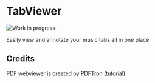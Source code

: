 # TabViewer
![Work in progress](https://img.shields.io/badge/status-work%20in%20progress-yellow)

 Easily view and annotate your music tabs all in one place

## Credits

PDF webviewer is created by [PDFTron](https://github.com/PDFTron/webviewer-electron-sample/) ([tutorial](https://youtu.be/FyZ40lNE-pY))
